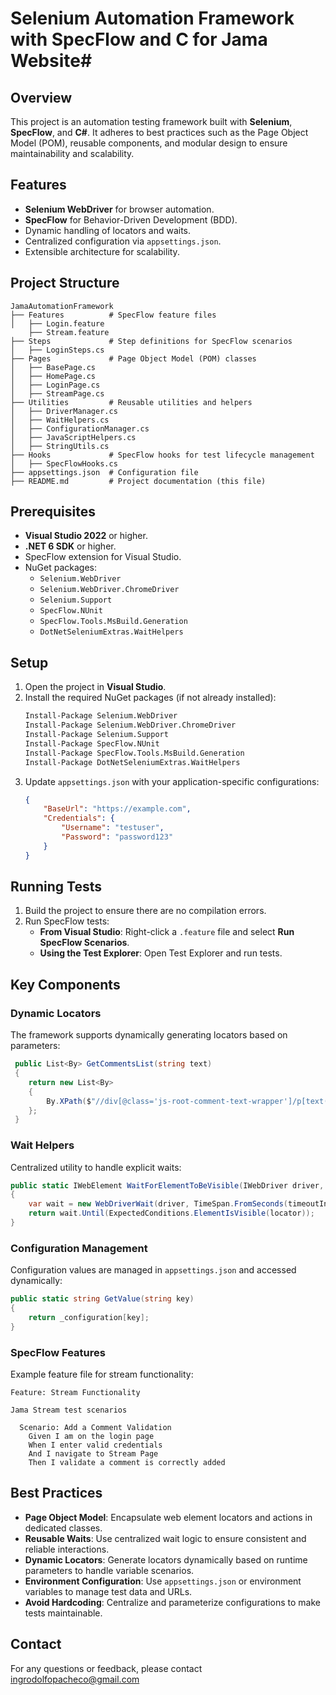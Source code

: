 # Selenium Automation Framework with SpecFlow and C for Jama Website#

## Overview
This project is an automation testing framework built with **Selenium**, **SpecFlow**, and **C#**. It adheres to best practices such as the Page Object Model (POM), reusable components, and modular design to ensure maintainability and scalability.

## Features
- **Selenium WebDriver** for browser automation.
- **SpecFlow** for Behavior-Driven Development (BDD).
- Dynamic handling of locators and waits.
- Centralized configuration via `appsettings.json`.
- Extensible architecture for scalability.

## Project Structure
```plaintext
JamaAutomationFramework
├── Features          # SpecFlow feature files
│   ├── Login.feature
    ├── Stream.feature
├── Steps             # Step definitions for SpecFlow scenarios
│   ├── LoginSteps.cs
├── Pages             # Page Object Model (POM) classes
│   ├── BasePage.cs
│   ├── HomePage.cs
│   ├── LoginPage.cs
│   ├── StreamPage.cs
├── Utilities         # Reusable utilities and helpers
│   ├── DriverManager.cs
│   ├── WaitHelpers.cs
│   ├── ConfigurationManager.cs
│   ├── JavaScriptHelpers.cs
│   ├── StringUtils.cs
├── Hooks             # SpecFlow hooks for test lifecycle management
│   ├── SpecFlowHooks.cs
├── appsettings.json  # Configuration file
├── README.md         # Project documentation (this file)
```

## Prerequisites
- **Visual Studio 2022** or higher.
- **.NET 6 SDK** or higher.
- SpecFlow extension for Visual Studio.
- NuGet packages:
  - `Selenium.WebDriver`
  - `Selenium.WebDriver.ChromeDriver`
  - `Selenium.Support`
  - `SpecFlow.NUnit`
  - `SpecFlow.Tools.MsBuild.Generation`
  - `DotNetSeleniumExtras.WaitHelpers`

## Setup
1. Open the project in **Visual Studio**.
2. Install the required NuGet packages (if not already installed):
   ```bash
   Install-Package Selenium.WebDriver
   Install-Package Selenium.WebDriver.ChromeDriver
   Install-Package Selenium.Support
   Install-Package SpecFlow.NUnit
   Install-Package SpecFlow.Tools.MsBuild.Generation
   Install-Package DotNetSeleniumExtras.WaitHelpers
   ```
3. Update `appsettings.json` with your application-specific configurations:
   ```json
   {
       "BaseUrl": "https://example.com",
       "Credentials": {
           "Username": "testuser",
           "Password": "password123"
       }
   }
   ```

## Running Tests
1. Build the project to ensure there are no compilation errors.
2. Run SpecFlow tests:
   - **From Visual Studio**: Right-click a `.feature` file and select **Run SpecFlow Scenarios**.
   - **Using the Test Explorer**: Open Test Explorer and run tests.

## Key Components

### Dynamic Locators
The framework supports dynamically generating locators based on parameters:
```csharp
 public List<By> GetCommentsList(string text)
 {
    return new List<By>
    {
        By.XPath($"//div[@class='js-root-comment-text-wrapper']/p[text()='{text}']")
    };
 }
```

### Wait Helpers
Centralized utility to handle explicit waits:
```csharp
public static IWebElement WaitForElementToBeVisible(IWebDriver driver, By locator, int timeoutInSeconds = 10)
{
    var wait = new WebDriverWait(driver, TimeSpan.FromSeconds(timeoutInSeconds));
    return wait.Until(ExpectedConditions.ElementIsVisible(locator));
}
```

### Configuration Management
Configuration values are managed in `appsettings.json` and accessed dynamically:
```csharp
public static string GetValue(string key)
{
    return _configuration[key];
}
```

### SpecFlow Features
Example feature file for stream functionality:
```gherkin
Feature: Stream Functionality

Jama Stream test scenarios

  Scenario: Add a Comment Validation
    Given I am on the login page
    When I enter valid credentials
    And I navigate to Stream Page
    Then I validate a comment is correctly added
```

## Best Practices
- **Page Object Model**: Encapsulate web element locators and actions in dedicated classes.
- **Reusable Waits**: Use centralized wait logic to ensure consistent and reliable interactions.
- **Dynamic Locators**: Generate locators dynamically based on runtime parameters to handle variable scenarios.
- **Environment Configuration**: Use `appsettings.json` or environment variables to manage test data and URLs.
- **Avoid Hardcoding**: Centralize and parameterize configurations to make tests maintainable.

## Contact
For any questions or feedback, please contact ingrodolfopacheco@gmail.com
